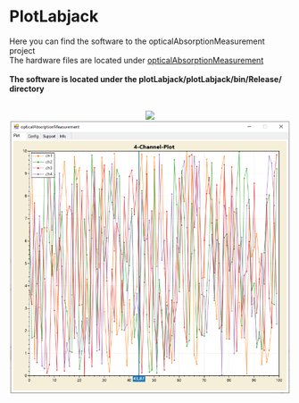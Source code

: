 # PlotLabjack
Here you can find the software to the opticalAbsorptionMeasurement project
<br/>
The hardware files are located under [opticalAbsorptionMeasurement](https://github.com/Johann-Schmid/opticalAbsorptionMeasurement)
<br/>
<br/>
**The software is located under the plotLabjack/plotLabjack/bin/Release/ directory**
<br/>
<br/>
<div align='center'>
<a href='https://schmid-johann.de'><img src='https://repository-images.githubusercontent.com/561782959/b9ded760-e10b-46cd-b8d0-daba017e4eea' width='500px'></a>
<br>
<img src='software.png' width='500px'>
</div>
